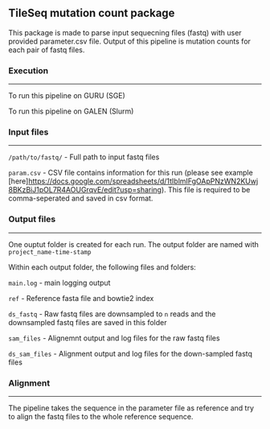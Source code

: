 ## TileSeq mutation count package

This package is made to parse input sequecning files (fastq) with user provided parameter.csv file.
Output of this pipeline is mutation counts for each pair of fastq files. 

### Execution
---

To run this pipeline on GURU (SGE)


To run this pipeline on GALEN (Slurm)


### Input files
---

`/path/to/fastq/` - Full path to input fastq files 

`param.csv` - CSV file contains information for this run (please see example
[here]<https://docs.google.com/spreadsheets/d/1tIblmIFgOApPNzWN2KUwj8BKzBiJ1pOL7R4AOUGrqvE/edit?usp=sharing>).
This file is required to be comma-seperated and saved in csv format. 


### Output files
---

One ouptut folder is created for each run. The output folder are named with `project_name-time-stamp`

Within each output folder, the following files and folders:

`main.log` - main logging output 

`ref` - Reference fasta file and bowtie2 index

`ds_fastq` - Raw fastq files are downsampled to `n` reads and the downsampled fastq files are saved
in this folder

`sam_files` - Alignemnt output and log files for the raw fastq files

`ds_sam_files` - Alignment output and log files for the down-sampled fastq files


### Alignment
---

The pipeline takes the sequence in the parameter file as reference and try to align the fastq files
to the whole reference sequence. 
